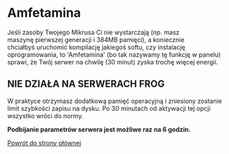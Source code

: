 # Amfetamina

Jeśli zasoby Twojego Mikrusa Ci nie wystarczają (np. masz maszynę pierwszej generacji i 384MB pamięci), a koniecznie chciałbyś uruchomić kompilację jakiegoś softu, czy instalację oprogramowania, to 'Amfetamina' (bo tak nazywamy tę funkcję w panelu) sprawi, że Twój serwer na chwilę (30 minut) zyska trochę więcej energii.

## NIE DZIAŁA NA SERWERACH FROG

W praktyce otrzymasz dodatkową pamięć operacyjną i zniesiony zostanie limit szybkości zapisu na dysku. Po 30 minutach od aktywacji tej opcji wszystko wróci do normy.

**Podbijanie parametrów serwera jest możliwe raz na 6 godzin.**

[Powrót do strony głównej](/)
